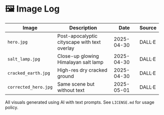 # 🖼️ Image Log

| Image | Description | Date | Source |
|-------|-------------|------|--------|
| `hero.jpg` | Post-apocalyptic cityscape with text overlay | 2025-04-30 | DALL·E |
| `salt_lamp.jpg` | Close-up glowing Himalayan salt lamp | 2025-04-30 | DALL·E |
| `cracked_earth.jpg` | High-res dry cracked ground | 2025-04-30 | DALL·E |
| `corrected_hero.jpg` | Same scene but without text | 2025-05-01 | DALL·E |

All visuals generated using AI with text prompts. See `LICENSE.md` for usage policy.

